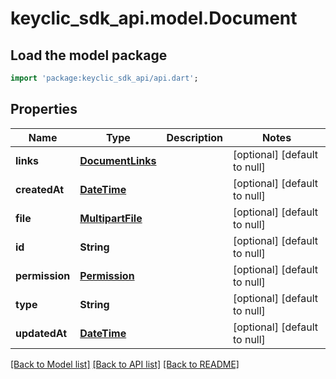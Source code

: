 # keyclic_sdk_api.model.Document

## Load the model package
```dart
import 'package:keyclic_sdk_api/api.dart';
```

## Properties
Name | Type | Description | Notes
------------ | ------------- | ------------- | -------------
**links** | [**DocumentLinks**](DocumentLinks.md) |  | [optional] [default to null]
**createdAt** | [**DateTime**](DateTime.md) |  | [optional] [default to null]
**file** | [**MultipartFile**](MultipartFile.md) |  | [optional] [default to null]
**id** | **String** |  | [optional] [default to null]
**permission** | [**Permission**](Permission.md) |  | [optional] [default to null]
**type** | **String** |  | [optional] [default to null]
**updatedAt** | [**DateTime**](DateTime.md) |  | [optional] [default to null]

[[Back to Model list]](../README.md#documentation-for-models) [[Back to API list]](../README.md#documentation-for-api-endpoints) [[Back to README]](../README.md)


